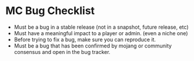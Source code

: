 # MC Bug Checklist
* Must be a bug in a stable release (not in a snapshot, future release, etc)
* Must have a meaningful impact to a player or admin. (even a niche one)
* Before trying to fix a bug, make sure you can reproduce it.
* Must be a bug that has been confirmed by mojang or community consensus and open in the bug tracker.
